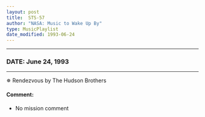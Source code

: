 ```yaml
---
layout: post
title:  STS-57
author: "NASA: Music to Wake Up By"
type: MusicPlaylist
date_modified: 1993-06-24
---
```


----
### DATE: June 24, 1993
----
✵ Rendezvous by The Hudson Brothers

#### Comment:
* No mission comment
